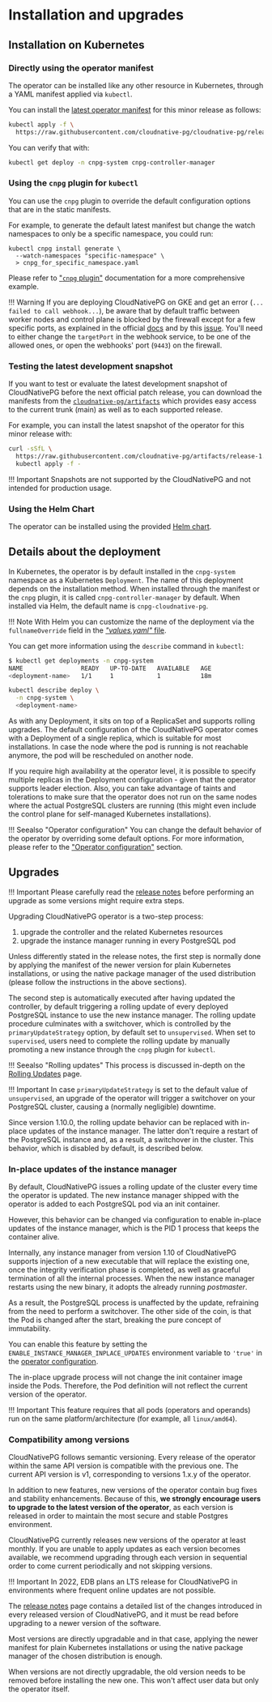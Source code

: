 # Installation and upgrades

## Installation on Kubernetes

### Directly using the operator manifest

The operator can be installed like any other resource in Kubernetes,
through a YAML manifest applied via `kubectl`.

You can install the [latest operator manifest](https://raw.githubusercontent.com/cloudnative-pg/cloudnative-pg/release-1.17/releases/cnpg-1.17.5.yaml)
for this minor release as follows:

```sh
kubectl apply -f \
  https://raw.githubusercontent.com/cloudnative-pg/cloudnative-pg/release-1.17/releases/cnpg-1.17.5.yaml
```

You can verify that with:

```sh
kubectl get deploy -n cnpg-system cnpg-controller-manager
```

### Using the `cnpg` plugin for `kubectl`

You can use the `cnpg` plugin to override the default configuration options
that are in the static manifests. 

For example, to generate the default latest manifest but change the watch
namespaces to only be a specific namespace, you could run:

```shell
kubectl cnpg install generate \
  --watch-namespaces "specific-namespace" \
  > cnpg_for_specific_namespace.yaml
```

Please refer to ["`cnpg` plugin"](./cnpg-plugin.md#generation-of-installation-manifests) documentation
for a more comprehensive example. 

!!! Warning
    If you are deploying CloudNativePG on GKE and get an error (`... failed to
    call webhook...`), be aware that by default traffic between worker nodes
    and control plane is blocked by the firewall except for a few specific
    ports, as explained in the official
    [docs](https://cloud.google.com/kubernetes-engine/docs/how-to/private-clusters#add_firewall_rules)
    and by this
    [issue](https://github.com/cloudnative-pg/cloudnative-pg/issues/1360).
    You'll need to either change the `targetPort` in the webhook service, to be
    one of the allowed ones, or open the webhooks' port (`9443`) on the
    firewall.

### Testing the latest development snapshot

If you want to test or evaluate the latest development snapshot of
CloudNativePG before the next official patch release, you can download the
manifests from the
[`cloudnative-pg/artifacts`](https://github.com/cloudnative-pg/artifacts)
which provides easy access to the current trunk (main) as well as to each
supported release.

For example, you can install the latest snapshot of the operator for
this minor release with:

```sh
curl -sSfL \
  https://raw.githubusercontent.com/cloudnative-pg/artifacts/release-1.17/manifests/operator-manifest.yaml | \
  kubectl apply -f -
```

!!! Important
    Snapshots are not supported by the CloudNativePG and not intended for production usage.

### Using the Helm Chart

The operator can be installed using the provided [Helm chart](https://github.com/cloudnative-pg/charts).

## Details about the deployment

In Kubernetes, the operator is by default installed in the `cnpg-system`
namespace as a Kubernetes `Deployment`. The name of this deployment
depends on the installation method.
When installed through the manifest or the `cnpg` plugin, it is called
`cnpg-controller-manager` by default. When installed via Helm, the default name
is `cnpg-cloudnative-pg`.

!!! Note
    With Helm you can customize the name of the deployment via the
    `fullnameOverride` field in the [*"values.yaml"* file](https://helm.sh/docs/chart_template_guide/values_files/).

You can get more information using the `describe` command in `kubectl`:

```sh
$ kubectl get deployments -n cnpg-system
NAME                READY   UP-TO-DATE   AVAILABLE   AGE
<deployment-name>   1/1     1            1           18m
```

```sh
kubectl describe deploy \
  -n cnpg-system \
  <deployment-name>
```

As with any Deployment, it sits on top of a ReplicaSet and supports rolling
upgrades. The default configuration of the CloudNativePG operator
comes with a Deployment of a single replica, which is suitable for most
installations. In case the node where the pod is running is not reachable
anymore, the pod will be rescheduled on another node.

If you require high availability at the operator level, it is possible to
specify multiple replicas in the Deployment configuration - given that the
operator supports leader election. Also, you can take advantage of taints and
tolerations to make sure that the operator does not run on the same nodes where
the actual PostgreSQL clusters are running (this might even include the control
plane for self-managed Kubernetes installations).

!!! Seealso "Operator configuration"
    You can change the default behavior of the operator by overriding
    some default options. For more information, please refer to the
    ["Operator configuration"](operator_conf.md) section.

## Upgrades

!!! Important
    Please carefully read the [release notes](release_notes.md)
    before performing an upgrade as some versions might require
    extra steps.

Upgrading CloudNativePG operator is a two-step process:

1. upgrade the controller and the related Kubernetes resources
2. upgrade the instance manager running in every PostgreSQL pod

Unless differently stated in the release notes, the first step is normally done
by applying the manifest of the newer version for plain Kubernetes
installations, or using the native package manager of the used distribution
(please follow the instructions in the above sections).

The second step is automatically executed after having updated the controller,
by default triggering a rolling update of every deployed PostgreSQL instance to
use the new instance manager. The rolling update procedure culminates with a
switchover, which is controlled by the `primaryUpdateStrategy` option, by
default set to `unsupervised`. When set to `supervised`, users need to complete
the rolling update by manually promoting a new instance through the `cnpg`
plugin for `kubectl`.

!!! Seealso "Rolling updates"
    This process is discussed in-depth on the [Rolling Updates](rolling_update.md) page.

!!! Important
    In case `primaryUpdateStrategy` is set to the default value of `unsupervised`,
    an upgrade of the operator will trigger a switchover on your PostgreSQL cluster,
    causing a (normally negligible) downtime.

Since version 1.10.0, the rolling update behavior can be replaced with in-place
updates of the instance manager. The latter don't require a restart of the
PostgreSQL instance and, as a result, a switchover in the cluster.
This behavior, which is disabled by default, is described below.

### In-place updates of the instance manager

By default, CloudNativePG issues a rolling update of the cluster
every time the operator is updated. The new instance manager shipped with the
operator is added to each PostgreSQL pod via an init container.

However, this behavior can be changed via configuration to enable in-place
updates of the instance manager, which is the PID 1 process that keeps the
container alive.

Internally, any instance manager from version 1.10 of CloudNativePG
supports injection of a new executable that will replace the existing one,
once the integrity verification phase is completed, as well as graceful
termination of all the internal processes. When the new instance manager
restarts using the new binary, it adopts the already running *postmaster*.

As a result, the PostgreSQL process is unaffected by the update, refraining
from the need to perform a switchover. The other side of the coin, is that
the Pod is changed after the start, breaking the pure concept of immutability.

You can enable this feature by setting the `ENABLE_INSTANCE_MANAGER_INPLACE_UPDATES`
environment variable to `'true'` in the
[operator configuration](operator_conf.md#available-options).

The in-place upgrade process will not change the init container image inside the
Pods. Therefore, the Pod definition will not reflect the current version of the
operator.

!!! Important
    This feature requires that all pods (operators and operands) run on the
    same platform/architecture (for example, all `linux/amd64`).

### Compatibility among versions

CloudNativePG follows semantic versioning. Every release of the
operator within the same API version is compatible with the previous one.
The current API version is v1, corresponding to versions 1.x.y of the operator.

In addition to new features, new versions of the operator contain bug fixes and
stability enhancements. Because of this, **we strongly encourage users to upgrade
to the latest version of the operator**, as each version is released in order to
maintain the most secure and stable Postgres environment.

CloudNativePG currently releases new versions of the operator at
least monthly. If you are unable to apply updates as each version becomes
available, we recommend upgrading through each version in sequential order to
come current periodically and not skipping versions.

!!! Important
    In 2022, EDB plans an LTS release for CloudNativePG in
    environments where frequent online updates are not possible.

The [release notes](release_notes.md) page contains a detailed list of the
changes introduced in every released version of CloudNativePG,
and it must be read before upgrading to a newer version of the software.

Most versions are directly upgradable and in that case, applying the newer
manifest for plain Kubernetes installations or using the native package
manager of the chosen distribution is enough.

When versions are not directly upgradable, the old version needs to be
removed before installing the new one. This won't affect user data but
only the operator itself.

